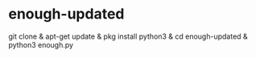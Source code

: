 # enough-updated

git clone &
apt-get update &
pkg install python3 &
cd enough-updated &
python3 enough.py
